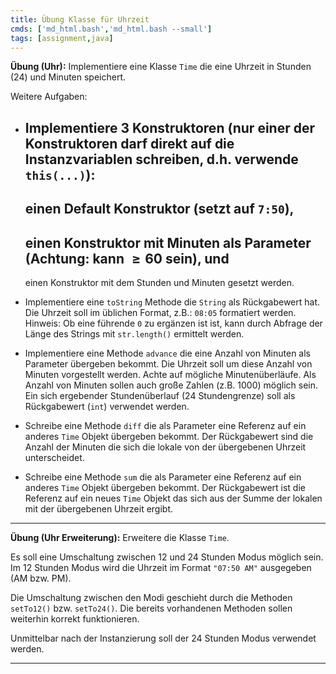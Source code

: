 ```yaml
---
title: Übung Klasse für Uhrzeit
cmds: ['md_html.bash','md_html.bash --small']
tags: [assignment,java]
---
```



**Übung (Uhr):** 
Implementiere eine Klasse `Time` die eine Uhrzeit in Stunden (24) und Minuten speichert.

Weitere Aufgaben:

- Implementiere 3 Konstruktoren (nur einer der Konstruktoren darf direkt auf die Instanzvariablen schreiben, d.h. verwende `this(...)`): 
  - 
    einen Default Konstruktor (setzt auf `7:50`), 
  - 
    einen Konstruktor mit Minuten als Parameter (Achtung: kann $\ge 60$ sein), und 
  - 
    einen Konstruktor mit dem Stunden und Minuten gesetzt werden. 

- Implementiere eine `toString` Methode die `String` als Rückgabewert hat. Die Uhrzeit soll im üblichen Format, z.B.: `08:05` formatiert werden.
  Hinweis: Ob eine führende `0` zu ergänzen ist ist, kann durch Abfrage der Länge des Strings mit `str.length()` ermittelt werden.

- Implementiere eine Methode `advance` die eine Anzahl von Minuten als Parameter übergeben bekommt. Die Uhrzeit soll um diese Anzahl von Minuten vorgestellt werden. Achte auf mögliche Minutenüberläufe. Als Anzahl von Minuten sollen auch große Zahlen (z.B. 1000) möglich sein. Ein sich ergebender Stundenüberlauf (24 Stundengrenze) soll als Rückgabewert (`int`) verwendet werden.

- Schreibe eine Methode `diff` die als Parameter eine Referenz auf ein anderes `Time` Objekt übergeben bekommt. Der Rückgabewert sind die Anzahl der Minuten die sich die lokale von der übergebenen Uhrzeit unterscheidet.

- Schreibe eine Methode `sum` die als Parameter eine Referenz auf ein anderes `Time` Objekt übergeben bekommt. Der Rückgabewert ist die Referenz auf ein neues `Time` Objekt das sich aus der Summe der lokalen mit der übergebenen Uhrzeit ergibt.

---

**Übung (Uhr Erweiterung):** 
Erweitere die Klasse `Time`.

Es soll eine Umschaltung zwischen 12 und 24 Stunden Modus möglich sein.
Im 12 Stunden Modus wird die Uhrzeit im Format `"07:50 AM"` ausgegeben (AM bzw. PM).

Die Umschaltung zwischen den Modi geschieht durch die Methoden `setTo12()` bzw. `setTo24()`. Die bereits vorhandenen Methoden sollen weiterhin korrekt funktionieren.

Unmittelbar nach der Instanzierung soll der 24 Stunden Modus verwendet werden.

---




